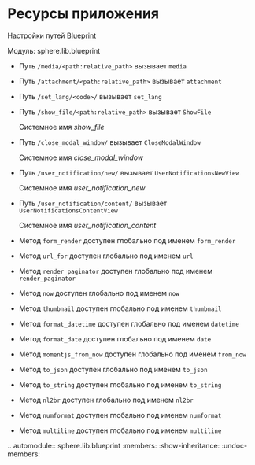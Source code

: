 Ресурсы приложения
===================
Настройки путей [Blueprint](http://flask-russian-docs.readthedocs.io/ru/latest/blueprints.html "Русскоязычная документация по Flask Blueprint")


Модуль:
    sphere.lib.blueprint

* Путь `/media/<path:relative_path>` вызывает `media`

* Путь `/attachment/<path:relative_path>` вызывает `attachment`

* Путь `/set_lang/<code>/` вызывает `set_lang`

* Путь `/show_file/<path:relative_path>` вызывает `ShowFile`

  Системное имя _show_file_

* Путь `/close_modal_window/` вызывает `CloseModalWindow`

  Системное имя _close_modal_window_

* Путь `/user_notification/new/` вызывает `UserNotificationsNewView`

  Системное имя _user_notification_new_

* Путь `/user_notification/content/` вызывает `UserNotificationsContentView`

  Системное имя _user_notification_content_

* Метод `form_render` доступен глобально под именем `form_render`

* Метод `url_for` доступен глобально под именем `url`

* Метод `render_paginator` доступен глобально под именем `render_paginator`

* Метод `now` доступен глобально под именем `now`

* Метод `thumbnail` доступен глобально под именем `thumbnail`

* Метод `format_datetime` доступен глобально под именем `datetime`

* Метод `format_date` доступен глобально под именем `date`

* Метод `momentjs_from_now` доступен глобально под именем `from_now`

* Метод `to_json` доступен глобально под именем `to_json`

* Метод `to_string` доступен глобально под именем `to_string`

* Метод `nl2br` доступен глобально под именем `nl2br`

* Метод `numformat` доступен глобально под именем `numformat`

* Метод `multiline` доступен глобально под именем `multiline`

.. automodule:: sphere.lib.blueprint
    :members:
    :show-inheritance:
    :undoc-members:
